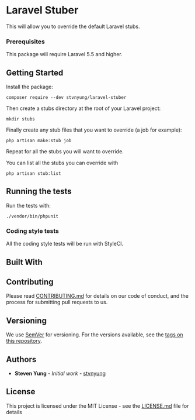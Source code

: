 # Laravel Stuber

This will allow you to override the default Laravel stubs.

### Prerequisites

This package will require Laravel 5.5 and higher.

## Getting Started

Install the package:
```
composer require --dev stvnyung/laravel-stuber
```

Then create a stubs directory at the root of your Laravel project:
```
mkdir stubs
```

Finally create any stub files that you want to override (a job for example):
```
php artisan make:stub job
```

Repeat for all the stubs you will want to override.

You can list all the stubs you can override with
```
php artisan stub:list
```

## Running the tests

Run the tests with:
```
./vendor/bin/phpunit
```

### Coding style tests

All the coding style tests will be run with StyleCI.

## Built With

## Contributing

Please read [CONTRIBUTING.md](https://gist.github.com/PurpleBooth/b24679402957c63ec426) for details on our code of conduct, and the process for submitting pull requests to us.

## Versioning

We use [SemVer](http://semver.org/) for versioning. For the versions available, see the [tags on this repository](https://github.com/your/project/tags).

## Authors

* **Steven Yung** - *Initial work* - [stvnyung](https://github.com/stvnyung)

## License

This project is licensed under the MIT License - see the [LICENSE.md](LICENSE.md) file for details